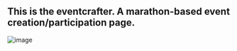 ## This is the eventcrafter. A marathon-based event creation/participation page.

![image](https://github.com/yunusolcar/eventcrafter/assets/94309613/0d9a4aef-b7a1-4e0d-9c7a-50f7c6682c8a)
